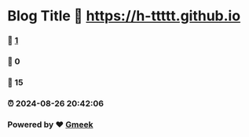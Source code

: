 # Blog Title :link: https://h-ttttt.github.io 
### :page_facing_up: [1](https://h-ttttt.github.io/tag.html) 
### :speech_balloon: 0 
### :hibiscus: 15 
### :alarm_clock: 2024-08-26 20:42:06 
### Powered by :heart: [Gmeek](https://github.com/Meekdai/Gmeek)
